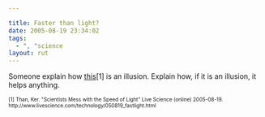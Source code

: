 ```yaml
---

title: Faster than light?
date: 2005-08-19 23:34:02
tags:
  - ", "science
layout: rut
---
```


<p>Someone explain how <a href="http://www.livescience.com/technology/050819_fastlight.html">this</a>[1] is an illusion.  Explain how, if it is an illusion, it helps anything.</p>  <font size="-2"> [1] Than, Ker.  "Scientists Mess with the Speed of Light" Live Science (online) 2005-08-19. http://www.livescience.com/technology/050819_fastlight.html </font>

